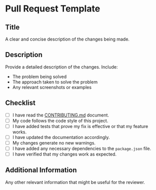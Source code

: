# Pull Request Template

## Title

A clear and concise description of the changes being made.

## Description

Provide a detailed description of the changes. Include:

- The problem being solved
- The approach taken to solve the problem
- Any relevant screenshots or examples

## Checklist

- [ ] I have read the [CONTRIBUTING.md](CONTRIBUTING.md) document.
- [ ] My code follows the code style of this project.
- [ ] I have added tests that prove my fix is effective or that my feature works.
- [ ] I have updated the documentation accordingly.
- [ ] My changes generate no new warnings.
- [ ] I have added any necessary dependencies to the `package.json` file.
- [ ] I have verified that my changes work as expected.

## Additional Information

Any other relevant information that might be useful for the reviewer.
